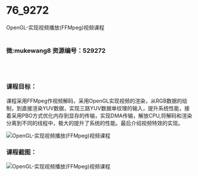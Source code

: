 # 76_9272
OpenGL-实现视频播放(FFMpeg)视频课程
<br/></br>
<h3>微:mukewang8 资源编号：529272</h3>
<br/></br>
<h3>课程目标：</h3>
<p>课程采用FFMpeg作视频解码，采用<a title="查看与 OpenGL 相关的文章" target="_blank">OpenGL</a>实现视频的渲染，从RGB数据的绘制，到直接渲染YUV数据，实现三路YUV数据单纹理的输入，提升系统性能，接着采用PBO方式优化内存到显存的传输，实现DMA传输，解放CPU,将解码和渲染分离到不同的线程中，极大的提升了系统的性能。最后介绍视频特效的实现。</p>
<p><img src="https://www.ko996.com/wp-content/uploads/img/2019/12/356-36-300x169.jpg" alt="OpenGL-实现视频播放(FFMpeg)视频课程"></p>
<h3>课程截图：</h3>
<p><img src="https://www.ko996.com/wp-content/uploads/img/2019/12/11111-38.jpg" alt="OpenGL-实现视频播放(FFMpeg)视频课程"></p>
<p>&nbsp;</p>
